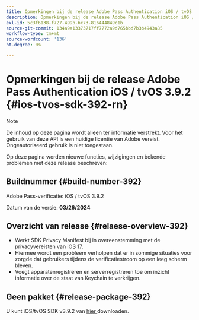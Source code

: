 ```yaml
---
title: Opmerkingen bij de release Adobe Pass Authentication iOS / tvOS 3.9.2
description: Opmerkingen bij de release Adobe Pass Authentication iOS / tvOS 3.9.2
exl-id: 5c3f6138-f727-499b-bc73-816444849c1b
source-git-commit: 134a9a13373717ff7772a9d765bbd7b3b4943a85
workflow-type: tm+mt
source-wordcount: '136'
ht-degree: 0%

---
```


# Opmerkingen bij de release Adobe Pass Authentication iOS / tvOS 3.9.2 {#ios-tvos-sdk-392-rn}

>[!NOTE]
>
>De inhoud op deze pagina wordt alleen ter informatie verstrekt. Voor het gebruik van deze API is een huidige licentie van Adobe vereist. Ongeautoriseerd gebruik is niet toegestaan.

Op deze pagina worden nieuwe functies, wijzigingen en bekende problemen met deze release beschreven:

## Buildnummer {#build-number-392}

Adobe Pass-verificatie: iOS / tvOS 3.9.2

Datum van de versie: **03/26/2024**

## Overzicht van release {#relaese-overview-392}

* Werkt SDK Privacy Manifest bij in overeenstemming met de privacyvereisten van iOS 17.
* Hiermee wordt een probleem verholpen dat er in sommige situaties voor zorgde dat gebruikers tijdens de verificatiestroom op een leeg scherm bleven.
* Voegt apparatenregistreren en serverregistreren toe om inzicht informatie over de staat van Keychain te verkrijgen.

## Geen pakket {#release-package-392}

U kunt iOS/tvOS SDK v3.9.2 van [ hier ](https://tve.zendesk.com/hc/en-us/articles/204963209-iOS-tvOS-Native-AccessEnabler-Library) downloaden.
